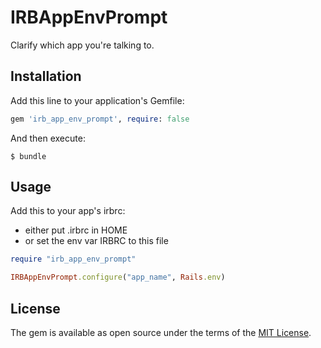 # IRBAppEnvPrompt

Clarify which app you're talking to.

## Installation

Add this line to your application's Gemfile:

```ruby
gem 'irb_app_env_prompt', require: false
```

And then execute:

    $ bundle

## Usage

Add this to your app's irbrc:
- either put .irbrc in HOME
- or set the env var IRBRC to this file

```ruby
require "irb_app_env_prompt"

IRBAppEnvPrompt.configure("app_name", Rails.env)
```

## License

The gem is available as open source under the terms of the [MIT License](http://opensource.org/licenses/MIT).

